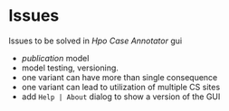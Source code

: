 # Issues
Issues to be solved in *Hpo Case Annotator* gui

- *publication* model
- model testing, versioning.
- one variant can have more than single consequence
- one variant can lead to utilization of multiple CS sites
- add `Help | About` dialog to show a version of the GUI